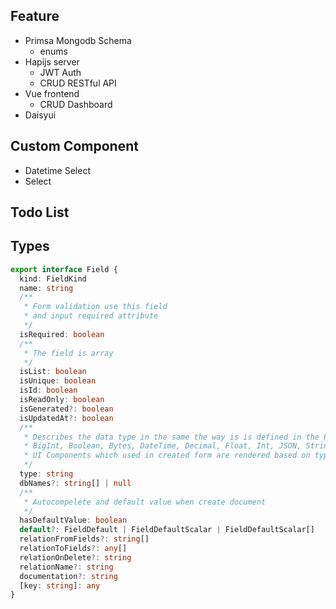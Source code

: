 ## Feature

- Primsa Mongodb Schema
  - enums
- Hapijs server
  - JWT Auth
  - CRUD RESTful API
- Vue frontend
  - CRUD Dashboard
- Daisyui

## Custom Component

- Datetime Select
- Select

## Todo List

## Types

```typescript
export interface Field {
  kind: FieldKind
  name: string
  /**
   * Form validation use this field
   * and input required attribute
   */
  isRequired: boolean
  /**
   * The field is array
   */
  isList: boolean
  isUnique: boolean
  isId: boolean
  isReadOnly: boolean
  isGenerated?: boolean
  isUpdatedAt?: boolean
  /**
   * Describes the data type in the same the way is is defined in the Prisma schema:
   * BigInt, Boolean, Bytes, DateTime, Decimal, Float, Int, JSON, String, $ModelName
   * UI Components which used in created form are rendered based on type.
   */
  type: string
  dbNames?: string[] | null
  /**
   * Autocompelete and default value when create document
   */
  hasDefaultValue: boolean
  default?: FieldDefault | FieldDefaultScalar | FieldDefaultScalar[]
  relationFromFields?: string[]
  relationToFields?: any[]
  relationOnDelete?: string
  relationName?: string
  documentation?: string
  [key: string]: any
}
```
